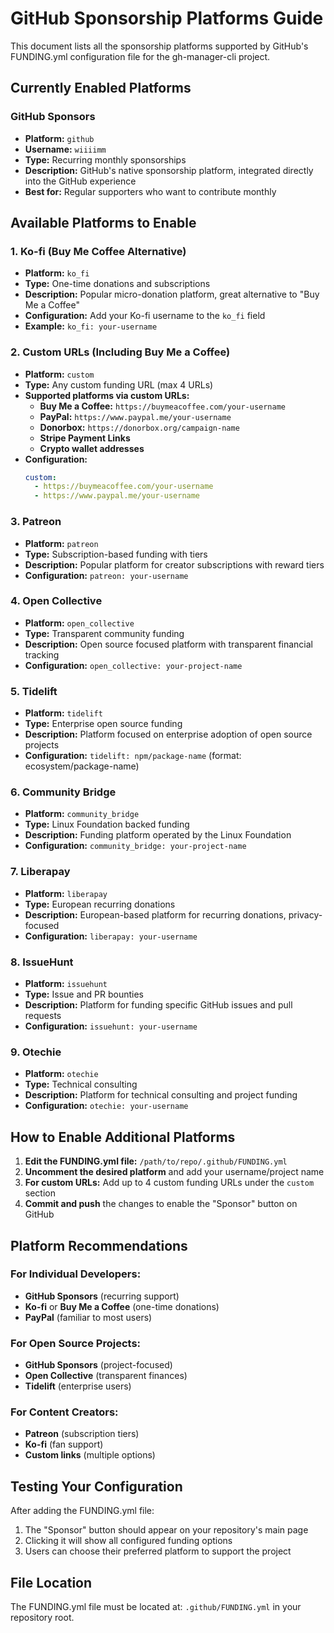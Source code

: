 # GitHub Sponsorship Platforms Guide

This document lists all the sponsorship platforms supported by GitHub's FUNDING.yml configuration file for the gh-manager-cli project.

## Currently Enabled Platforms

### GitHub Sponsors
- **Platform:** `github`
- **Username:** `wiiiimm`
- **Type:** Recurring monthly sponsorships
- **Description:** GitHub's native sponsorship platform, integrated directly into the GitHub experience
- **Best for:** Regular supporters who want to contribute monthly

## Available Platforms to Enable

### 1. Ko-fi (Buy Me Coffee Alternative)
- **Platform:** `ko_fi`
- **Type:** One-time donations and subscriptions
- **Description:** Popular micro-donation platform, great alternative to "Buy Me a Coffee"
- **Configuration:** Add your Ko-fi username to the `ko_fi` field
- **Example:** `ko_fi: your-username`

### 2. Custom URLs (Including Buy Me a Coffee)
- **Platform:** `custom`
- **Type:** Any custom funding URL (max 4 URLs)
- **Supported platforms via custom URLs:**
  - **Buy Me a Coffee:** `https://buymeacoffee.com/your-username`
  - **PayPal:** `https://www.paypal.me/your-username`
  - **Donorbox:** `https://donorbox.org/campaign-name`
  - **Stripe Payment Links**
  - **Crypto wallet addresses**
- **Configuration:**
  ```yaml
  custom:
    - https://buymeacoffee.com/your-username
    - https://www.paypal.me/your-username
  ```

### 3. Patreon
- **Platform:** `patreon`
- **Type:** Subscription-based funding with tiers
- **Description:** Popular platform for creator subscriptions with reward tiers
- **Configuration:** `patreon: your-username`

### 4. Open Collective
- **Platform:** `open_collective`
- **Type:** Transparent community funding
- **Description:** Open source focused platform with transparent financial tracking
- **Configuration:** `open_collective: your-project-name`

### 5. Tidelift
- **Platform:** `tidelift`
- **Type:** Enterprise open source funding
- **Description:** Platform focused on enterprise adoption of open source projects
- **Configuration:** `tidelift: npm/package-name` (format: ecosystem/package-name)

### 6. Community Bridge
- **Platform:** `community_bridge`
- **Type:** Linux Foundation backed funding
- **Description:** Funding platform operated by the Linux Foundation
- **Configuration:** `community_bridge: your-project-name`

### 7. Liberapay
- **Platform:** `liberapay`
- **Type:** European recurring donations
- **Description:** European-based platform for recurring donations, privacy-focused
- **Configuration:** `liberapay: your-username`

### 8. IssueHunt
- **Platform:** `issuehunt`
- **Type:** Issue and PR bounties
- **Description:** Platform for funding specific GitHub issues and pull requests
- **Configuration:** `issuehunt: your-username`

### 9. Otechie
- **Platform:** `otechie`
- **Type:** Technical consulting
- **Description:** Platform for technical consulting and project funding
- **Configuration:** `otechie: your-username`

## How to Enable Additional Platforms

1. **Edit the FUNDING.yml file:** `/path/to/repo/.github/FUNDING.yml`
2. **Uncomment the desired platform** and add your username/project name
3. **For custom URLs:** Add up to 4 custom funding URLs under the `custom` section
4. **Commit and push** the changes to enable the "Sponsor" button on GitHub

## Platform Recommendations

### For Individual Developers:
- **GitHub Sponsors** (recurring support)
- **Ko-fi** or **Buy Me a Coffee** (one-time donations)
- **PayPal** (familiar to most users)

### For Open Source Projects:
- **GitHub Sponsors** (project-focused)
- **Open Collective** (transparent finances)
- **Tidelift** (enterprise users)

### For Content Creators:
- **Patreon** (subscription tiers)
- **Ko-fi** (fan support)
- **Custom links** (multiple options)

## Testing Your Configuration

After adding the FUNDING.yml file:
1. The "Sponsor" button should appear on your repository's main page
2. Clicking it will show all configured funding options
3. Users can choose their preferred platform to support the project

## File Location

The FUNDING.yml file must be located at: `.github/FUNDING.yml` in your repository root.